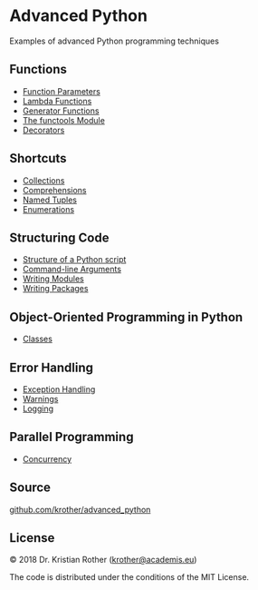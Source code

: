 
# Advanced Python

Examples of advanced Python programming techniques

## Functions

* [Function Parameters](functions/function_parameters/)
* [Lambda Functions](functions/lambda_functions.md)
* [Generator Functions](functions/generators.md)
* [The functools Module](shortcuts/functools/)
* [Decorators](functions/decorators/)

## Shortcuts

* [Collections](shortcuts/collections.md)
* [Comprehensions](shortcuts/comprehensions.md)
* [Named Tuples](shortcuts/namedtuple.md)
* [Enumerations](shortcuts/enums.md)

## Structuring Code

* [Structure of a Python script](structure/main_block.md)
* [Command-line Arguments](structure/commandline_args.md)
* [Writing Modules](structure/modules/)
* [Writing Packages](structure/package/)

## Object-Oriented Programming in Python

* [Classes](classes/)

## Error Handling

* [Exception Handling](error_handling/exceptions/)
* [Warnings](error_handling/warnings.md)
* [Logging](error_handling/logging/)

## Parallel Programming

* [Concurrency](concurrency/)

## Source

[github.com/krother/advanced_python](https://github.com/krother/advanced_python)

## License

© 2018 Dr. Kristian Rother (krother@academis.eu)

The code is distributed under the conditions of the MIT License.
